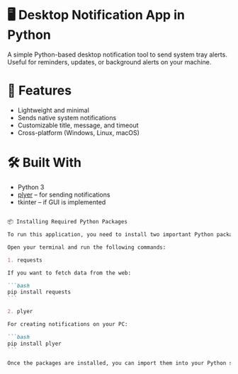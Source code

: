# 🖥️ Desktop Notification App in Python

A simple Python-based desktop notification tool to send system tray alerts. Useful for reminders, updates, or background alerts on your machine.

# 📌 Features

* Lightweight and minimal
* Sends native system notifications
* Customizable title, message, and timeout
* Cross-platform (Windows, Linux, macOS)

# 🛠️ Built With

* Python 3
* [plyer](https://github.com/kivy/plyer) – for sending notifications
* tkinter – if GUI is implemented


## 
````markdown
📦 Installing Required Python Packages

To run this application, you need to install two important Python packages.

Open your terminal and run the following commands:

1. requests

If you want to fetch data from the web:

```bash
pip install requests
```

2. plyer

For creating notifications on your PC:

```bash
pip install plyer
```

Once the packages are installed, you can import them into your Python script.
````






